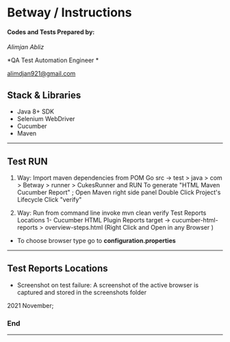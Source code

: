 # Betway / Instructions


#### Codes and Tests Prepared by:
*Alimjan Abliz*

*QA Test Automation Engineer *

alimdjan921@gmail.com


## Stack & Libraries
- Java 8+ SDK
- Selenium WebDriver
- Cucumber 
- Maven

------------
## Test RUN 

1. Way:
Import maven dependencies from POM
Go src -> test > java > com > Betway > runner > CukesRunner and RUN
To generate "HTML Maven Cucumber Report" ;
Open Maven right side panel Double Click Project's Lifecycle Click "verify"

2. Way:
Run from command line invoke mvn clean verify
Test Reports Locations
1- Cucumber HTML Plugin Reports target -> cucumber-html-reports > overview-steps.html (Right Click and Open in any Browser )

- To choose browser type go to **configuration.properties**


------------

## Test Reports Locations
- Screenshot on test failure: A screenshot of the active browser is captured and stored in the screenshots folder

2021 November;

### End

------------
